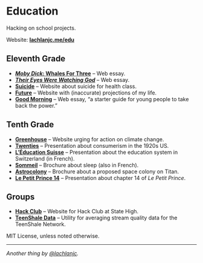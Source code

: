 # Education

Hacking on school projects.

Website: [**lachlanjc.me/edu**](https://lachlanjc.me/edu)

## Eleventh Grade
- [***Moby Dick*: Whales For Three**](https://lachlanjc.me/edu/moby-dick) – Web essay.
- [***Their Eyes Were Watching God***](https://lachlanjc.me/edu/watching-god) – Web essay.
- [**Suicide**](https://lachlanjc.me/edu/suicide) – Website about suicide for health class.
- [**Future**](https://lachlanjc-future.now.sh/) – Website with (inaccurate) projections of my life.
- [**Good Morning**](https://lachlanjc-synthesis.now.sh) – Web essay, “a starter guide for young people to take back the power.”

## Tenth Grade
- [**Greenhouse**](https://greenhouse.now.sh/) – Website urging for action on climate change.
- [**Twenties**](https://twenties.now.sh/) – Presentation about consumerism in the 1920s US.
- [**L’Éducation Suisse**](https://swiss-edu.now.sh/) – Presentation about the education system in Switzerland (in French).
- [**Sommeil**](https://sommeil.now.sh/) – Brochure about sleep (also in French).
- [**Astrocolony**](https://lachlanjc.me/edu/astrocolony/site) – Brochure about a proposed space colony on Titan.
- [**Le Petit Prince 14**](https://petit-prince-14.now.sh/) – Presentation about chapter 14 of _Le Petit Prince_.

## Groups
- [**Hack Club**](https://statehigh.hackclub.com/) – Website for Hack Club at State High.
- [**TeenShale Data**](https://teenshaledata.lachlanjc.me/) – Utility for averaging stream quality data for the TeenShale Network.

MIT License, unless noted otherwise.

___

*Another thing by [@lachlanjc](https://twitter.com/lachlanjc).*
